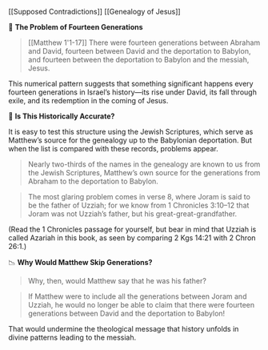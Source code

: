[[Supposed Contradictions]]
[[Genealogy of Jesus]]

📜 **The Problem of Fourteen Generations**

> [[Matthew 1'1-17]]
> There were fourteen generations between Abraham and David, fourteen between David and the deportation to Babylon, and fourteen between the deportation to Babylon and the messiah, Jesus.

This numerical pattern suggests that something significant happens every fourteen generations in Israel’s history—its rise under David, its fall through exile, and its redemption in the coming of Jesus.

📏 **Is This Historically Accurate?**

It is easy to test this structure using the Jewish Scriptures, which serve as Matthew’s source for the genealogy up to the Babylonian deportation. But when the list is compared with these records, problems appear.

> Nearly two-thirds of the names in the genealogy are known to us from the Jewish Scriptures, Matthew’s own source for the generations from Abraham to the deportation to Babylon.

> The most glaring problem comes in verse 8, where Joram is said to be the father of Uzziah; for we know from 1 Chronicles 3:10–12 that Joram was not Uzziah’s father, but his great-great-grandfather.

(Read the 1 Chronicles passage for yourself, but bear in mind that Uzziah is called Azariah in this book, as seen by comparing 2 Kgs 14:21 with 2 Chron 26:1.)

📉 **Why Would Matthew Skip Generations?**

> Why, then, would Matthew say that he was his father?

> If Matthew were to include all the generations between Joram and Uzziah, he would no longer be able to claim that there were fourteen generations between David and the deportation to Babylon!

That would undermine the theological message that history unfolds in divine patterns leading to the messiah.